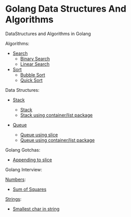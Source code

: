 # Golang Data Structures And Algorithms
 DataStructures and Algorithms in Golang

Algorithms:

* [Search](https://github.com/SanyuktaAgrawal/GoDataStructuresAndAlgo/tree/main/search)
  * [Binary Search](https://github.com/SanyuktaAgrawal/GoDataStructuresAndAlgo/blob/main/search/binarySearch.go)
  * [Linear Search](https://github.com/SanyuktaAgrawal/GoDataStructuresAndAlgo/blob/main/search/linearSearch.go)
* [Sort](https://github.com/SanyuktaAgrawal/GoDataStructuresAndAlgo/tree/main/sorting)
  * [Bubble Sort](https://github.com/SanyuktaAgrawal/GoDataStructuresAndAlgo/blob/main/sorting/bubbleSort.go)
  * [Quick Sort](https://github.com/SanyuktaAgrawal/GoDataStructuresAndAlgo/blob/main/sorting/quicksort.go)

Data Structures:

* [Stack](https://github.com/SanyuktaAgrawal/GoDataStructuresAndAlgo/tree/main/stack)
  * [Stack](https://github.com/SanyuktaAgrawal/GoDataStructuresAndAlgo/blob/main/Stack/stack.go)
  * [Stack using container/list package](https://github.com/SanyuktaAgrawal/GoDataStructuresAndAlgo/blob/main/stack/containerliststack.go)

* [Queue](https://github.com/SanyuktaAgrawal/GoDataStructuresAndAlgo/tree/main/queue)
  * [Queue using slice](https://github.com/SanyuktaAgrawal/GoDataStructuresAndAlgo/blob/main/queue/queue.go)
  * [Queue using container/list package](https://github.com/SanyuktaAgrawal/GoDataStructuresAndAlgo/blob/main/queue/containerlistqueue.go)

Golang Gotchas:

* [Appending to slice](https://github.com/SanyuktaAgrawal/GoDataStructuresAndAlgo/tree/main/gotchas)

Golang Interview:

  [Numbers](https://github.com/SanyuktaAgrawal/GoDataStructuresAndAlgo/tree/main/numbers):
  * [Sum of Squares](https://github.com/SanyuktaAgrawal/GoDataStructuresAndAlgo/blob/main/numbers/sumofsquares.go)

  [Strings](https://github.com/SanyuktaAgrawal/GoDataStructuresAndAlgo/tree/main/strings):
  * [Smallest char in string](https://github.com/SanyuktaAgrawal/GoDataStructuresAndAlgo/blob/main/strings/smallestchar.go)
